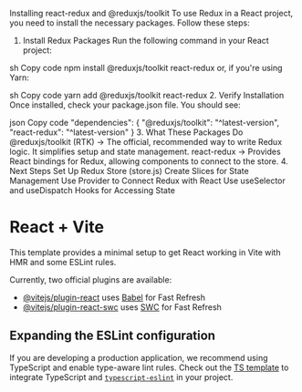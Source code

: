 Installing react-redux and @reduxjs/toolkit
To use Redux in a React project, you need to install the necessary packages. Follow these steps:

1. Install Redux Packages
Run the following command in your React project:

sh
Copy code
npm install @reduxjs/toolkit react-redux
or, if you're using Yarn:

sh
Copy code
yarn add @reduxjs/toolkit react-redux
2. Verify Installation
Once installed, check your package.json file. You should see:

json
Copy code
"dependencies": {
  "@reduxjs/toolkit": "^latest-version",
  "react-redux": "^latest-version"
}
3. What These Packages Do
@reduxjs/toolkit (RTK) → The official, recommended way to write Redux logic. It simplifies setup and state management.
react-redux → Provides React bindings for Redux, allowing components to connect to the store.
4. Next Steps
Set Up Redux Store (store.js)
Create Slices for State Management
Use Provider to Connect Redux with React
Use useSelector and useDispatch Hooks for Accessing State







# React + Vite

This template provides a minimal setup to get React working in Vite with HMR and some ESLint rules.

Currently, two official plugins are available:

- [@vitejs/plugin-react](https://github.com/vitejs/vite-plugin-react/blob/main/packages/plugin-react/README.md) uses [Babel](https://babeljs.io/) for Fast Refresh
- [@vitejs/plugin-react-swc](https://github.com/vitejs/vite-plugin-react-swc) uses [SWC](https://swc.rs/) for Fast Refresh

## Expanding the ESLint configuration

If you are developing a production application, we recommend using TypeScript and enable type-aware lint rules. Check out the [TS template](https://github.com/vitejs/vite/tree/main/packages/create-vite/template-react-ts) to integrate TypeScript and [`typescript-eslint`](https://typescript-eslint.io) in your project.
